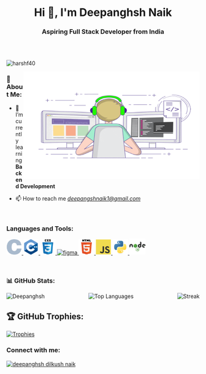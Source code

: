 <h1 align="center">Hi 👋, I'm Deepanghsh Naik</h1>
<h3 align="center">Aspiring Full Stack Developer from India</h3>
<br> <br>
<p align="left"> <img src="https://komarev.com/ghpvc/?username=Deepanghsh&label=Profile%20views&color=00ff00&style=plastic" alt="harshf40" /> </p>
<img align="right" height="280" width="460" src="https://raw.githubusercontent.com/mikonoid/mikonoid/main/images/gifs/coder3.gif" />

<h3 align="left">💫 About Me:</h3>

- 🌱 I’m currently learning <b>Backend Development</b>

- 📫 How to reach me *deepangshnaik1@gmail.com*
<br>
<h3 align="left">Languages and Tools:</h3>
<p align="left"> <a href="https://www.cprogramming.com/" target="_blank" rel="noreferrer"> <img src="https://raw.githubusercontent.com/devicons/devicon/master/icons/c/c-original.svg" alt="c" width="40" height="40"/> </a> <a href="https://www.w3schools.com/cpp/" target="_blank" rel="noreferrer"> <img src="https://raw.githubusercontent.com/devicons/devicon/master/icons/cplusplus/cplusplus-original.svg" alt="cplusplus" width="40" height="40"/> </a> <a href="https://www.w3schools.com/css/" target="_blank" rel="noreferrer"> <img src="https://raw.githubusercontent.com/devicons/devicon/master/icons/css3/css3-original-wordmark.svg" alt="css3" width="40" height="40"/> </a> <a href="https://www.figma.com/" target="_blank" rel="noreferrer"> <img src="https://www.vectorlogo.zone/logos/figma/figma-icon.svg" alt="figma" width="40" height="40"/> </a> <a href="https://www.w3.org/html/" target="_blank" rel="noreferrer"> <img src="https://raw.githubusercontent.com/devicons/devicon/master/icons/html5/html5-original-wordmark.svg" alt="html5" width="40" height="40"/> </a> <a href="https://developer.mozilla.org/en-US/docs/Web/JavaScript" target="_blank" rel="noreferrer"> <img src="https://raw.githubusercontent.com/devicons/devicon/master/icons/javascript/javascript-original.svg" alt="javascript" width="40" height="40"/> </a> <a href="https://www.python.org" target="_blank" rel="noreferrer"> <img src="https://raw.githubusercontent.com/devicons/devicon/master/icons/python/python-original.svg" alt="python" width="40" height="40"/> </a>
<a target="_blank" href="https://raw.githubusercontent.com/devicons/devicon/master/icons/nodejs/nodejs-original-wordmark.svg" style="display: inline-block;"><img src="https://raw.githubusercontent.com/devicons/devicon/master/icons/nodejs/nodejs-original-wordmark.svg" alt="nodejs" width="42" height="42" /></a></p>
<br>

<h3>📊 GitHub Stats:</h3>
<p><img align="right" src="https://github-readme-streak-stats.herokuapp.com/?user=Deepanghsh&theme=tokyonight" alt="Streak" />
 <img align="left" src="https://github-readme-stats.vercel.app/api?username=Deepanghsh&show_icons=true&locale=en&theme=tokyonight" alt="Deepanghsh" /></p>
<p align="center"><img src="https://github-readme-stats.vercel.app/api/top-langs?username=Deepanghsh&show_icons=true&locale=en&layout=compact&theme=tokyonight" alt="Top Languages" /></p>


## 🏆 GitHub Trophies:
<p align="left"> <a href="https://github.com/ryo-ma/github-profile-trophy"><img src="https://github-profile-trophy.vercel.app/?username=Deepanghsh" alt="Trophies" /></a> </p>

<h3 align="left">Connect with me:</h3>
<p align="left">
<a href="https://linkedin.com/in/deepanghsh dilkush naik" target="blank"><img align="center" src="https://raw.githubusercontent.com/rahuldkjain/github-profile-readme-generator/master/src/images/icons/Social/linked-in-alt.svg" alt="deepanghsh dilkush naik" height="30" width="40" /></a>
</p>

